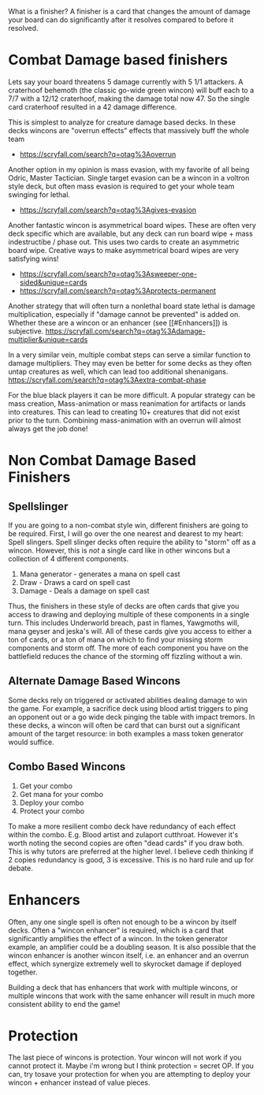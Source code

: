 What is a finisher? A finisher is a card that changes the amount of damage your board can do significantly after it resolves compared to before it resolved. 
# Combat Damage based finishers
Lets say your board threatens 5 damage currently with 5 1/1 attackers. A craterhoof behemoth (the classic go-wide green wincon) will buff each to a 7/7 with a 12/12 craterhoof, making the damage total now 47. So the single card craterhoof resulted in a 42 damage difference.

This is simplest to analyze for creature damage based decks. In these decks wincons are "overrun effects" effects that massively buff the whole team
- https://scryfall.com/search?q=otag%3Aoverrun

Another option in my opinion is mass evasion, with my favorite of all being Odric, Master Tactician. Single target evasion can be a wincon in a voltron style deck, but often mass evasion is required to get your whole team swinging for lethal.  
- https://scryfall.com/search?q=otag%3Agives-evasion

Another fantastic wincon is asymmetrical board wipes. These are often very deck specific which are available, but any deck can run board wipe + mass indestructibe / phase out. This uses two cards to create an asymmetric board wipe. Creative ways to make asymmetrical board wipes are very satisfying wins!
- https://scryfall.com/search?q=otag%3Asweeper-one-sided&unique=cards
- https://scryfall.com/search?q=otag%3Aprotects-permanent

Another strategy that will often turn a nonlethal board state lethal is damage multiplication, especially if "damage cannot be prevented" is added on. Whether these are a wincon or an enhancer (see [[#Enhancers]]) is subjective. 
https://scryfall.com/search?q=otag%3Adamage-multiplier&unique=cards

In a very similar vein, multiple combat steps can serve a similar function to damage multipliers. They may even be better for some decks as they often untap creatures as well, which can lead too additional shenanigans. 
https://scryfall.com/search?q=otag%3Aextra-combat-phase

For the blue black players it can be more difficult. A popular strategy can be mass creation, Mass-animation or mass reanimation for artifacts or lands into creatures. This can lead to creating 10+ creatures that did not exist prior to the turn. Combining mass-animation with an overrun will almost always get the job done!

# Non Combat Damage Based Finishers

## Spellslinger

If you are going to a non-combat style win, different finishers are going to be required. First, I will go over the one nearest and dearest to my heart: Spell slingers. Spell slinger decks often require the ability to "storm" off as a wincon. However, this is _not_ a single card like in other wincons but a collection of 4 different components. 
1. Mana generator - generates a mana on spell cast
2. Draw - Draws a card on spell cast 
3. Damage - Deals a damage on spell cast

Thus, the finishers in these style of decks are often cards that give you access to drawing and deploying multiple of these components in a single turn.  This includes Underworld breach, past in flames, Yawgmoths will, mana geyser and jeska's will. All of these cards give you access to either a ton of cards, or a ton of mana on which to find your missing storm components and storm off. The more of each component you have on the battlefield reduces the chance of the storming off fizzling without a win. 

## Alternate Damage Based Wincons

Some decks rely on triggered or activated abilities dealing damage to win the game. For example, a sacrifice deck using blood artist triggers to ping an opponent out or a go wide deck pinging the table with impact tremors. In these decks, a wincon will often be card that can burst out a significant amount of the target resource: in both examples a mass token generator would suffice. 
## Combo Based Wincons
1. Get your combo
2. Get mana for your combo
3. Deploy your combo
4. Protect your combo 

To make a more resilient combo deck have redundancy of each effect within the combo. E.g. Blood artist and zulaport cutthroat. However it's worth noting the second copies are often "dead cards" if you draw both. This is why tutors are preferred at the higher level. I believe cedh thinking if 2 copies redundancy is good, 3 is excessive. This is no hard rule and up for debate. 

# Enhancers
Often, any one single spell is often not enough to be a wincon by itself decks. Often a "wincon enhancer" is required, which is a card that significantly amplifies the effect of a wincon. In the token generator example, an amplifier could be a doubling season. It is also possible that the wincon enhancer is another wincon itself, i.e. an enhancer and an overrun effect, which synergize extremely well to skyrocket damage if deployed together. 

Building a deck that has enhancers that work with multiple wincons, or multiple wincons that work with the same enhancer will result in much more consistent ability to end the game! 

# Protection
The last piece of wincons is protection. Your wincon will not work if you cannot protect it. Maybe i'm wrong but I think protection = secret OP. If you can, try tosave your protection for when you are attempting to deploy your wincon + enhancer instead of value pieces. 
